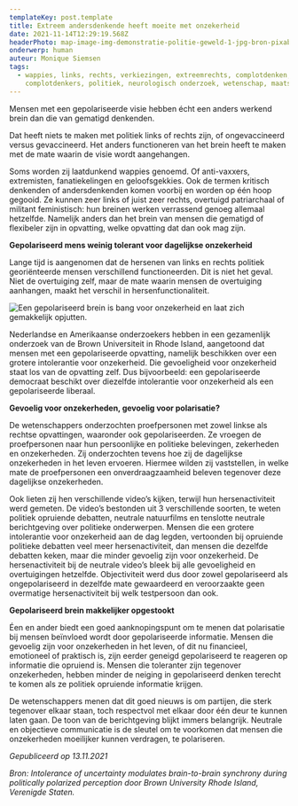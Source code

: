 ```yaml
---
templateKey: post.template
title: Extreem andersdenkende heeft moeite met onzekerheid
date: 2021-11-14T12:29:19.568Z
headerPhoto: map-image-img-demonstratie-politie-geweld-1-jpg-bron-pixabay-com-onderschrift-een-gepolariseerd-brein-is-intolerant-voor-onzekerheid-en-laat-zich-snel-opjutten
onderwerp: human
auteur: Monique Siemsen
tags:
  - wappies, links, rechts, verkiezingen, extreemrechts, complotdenken,
    complotdenkers, politiek, neurologisch onderzoek, wetenschap, maatschappij
---
```

Mensen met een gepolariseerde visie hebben écht een anders werkend brein dan die van gematigd denkenden. 

Dat heeft niets te maken met politiek links of rechts zijn, of ongevaccineerd versus gevaccineerd. Het anders functioneren van het brein heeft te maken met de mate waarin de visie wordt aangehangen.

Soms worden zij laatdunkend wappies genoemd. Of anti-vaxxers, extremisten, fanatiekelingen en geloofsgekkies. Ook de termen kritisch denkenden of andersdenkenden komen voorbij en worden op één hoop gegooid. Ze kunnen zeer links of juist zeer rechts, overtuigd patriarchaal of militant feministisch: hun breinen werken verrassend genoeg allemaal hetzelfde. Namelijk anders dan het brein van mensen die gematigd of flexibeler zijn in opvatting, welke opvatting dat dan ook mag zijn. 

**Gepolariseerd mens weinig tolerant voor dagelijkse onzekerheid** 

Lange tijd is aangenomen dat de hersenen van links en rechts politiek georiënteerde mensen verschillend functioneerden. Dit is niet het geval. Niet de overtuiging zelf, maar de mate waarin mensen de overtuiging aanhangen, maakt het verschil in hersenfunctionaliteit.

![Een gepolariseerd brein is bang voor onzekerheid en laat zich gemakkelijk opjutten.](/img/duimen-omhoog-omlaag-1-.jpg "Pixabay.com")

Nederlandse en Amerikaanse onderzoekers hebben in een gezamenlijk onderzoek van de Brown Universiteit in Rhode Island, aangetoond dat mensen met een gepolariseerde opvatting, namelijk beschikken over een grotere intolerantie voor onzekerheid. Die gevoeligheid voor onzekerheid staat los van de opvatting zelf. Dus bijvoorbeeld: een gepolariseerde democraat beschikt over diezelfde intolerantie voor onzekerheid als een gepolariseerde liberaal. 

**Gevoelig voor onzekerheden, gevoelig voor polarisatie?**

De wetenschappers onderzochten proefpersonen met zowel linkse als rechtse opvattingen, waaronder ook gepolariseerden. Ze vroegen de proefpersonen naar hun persoonlijke en politieke belevingen, zekerheden en onzekerheden. Zij onderzochten tevens hoe zij de dagelijkse onzekerheden in het leven ervoeren. Hiermee wilden zij vaststellen, in welke mate de proefpersonen een onverdraagzaamheid beleven tegenover deze dagelijkse onzekerheden.

Ook lieten zij hen verschillende video’s kijken, terwijl hun hersenactiviteit werd gemeten. De video’s bestonden uit 3 verschillende soorten, te weten politiek opruiende debatten, neutrale natuurfilms en tenslotte neutrale berichtgeving over politieke onderwerpen. Mensen die een grotere intolerantie voor onzekerheid aan de dag legden, vertoonden bij opruiende politieke debatten veel meer hersenactiviteit, dan mensen die dezelfde debatten keken, maar die minder gevoelig zijn voor onzekerheid. De hersenactiviteit bij de neutrale video’s bleek bij alle gevoeligheid en overtuigingen hetzelfde. Objectiviteit werd dus door zowel gepolariseerd als ongepolariseerd in dezelfde mate gewaardeerd en veroorzaakte geen overmatige hersenactiviteit bij welk testpersoon dan ook.

**Gepolariseerd brein makkelijker opgestookt**

Éen en ander biedt een goed aanknopingspunt om te menen dat polarisatie bij mensen beïnvloed wordt door gepolariseerde informatie. Mensen die gevoelig zijn voor onzekerheden in het leven, of dit nu financieel, emotioneel of praktisch is, zijn eerder geneigd gepolariseerd te reageren op informatie die opruiend is. Mensen die toleranter zijn tegenover onzekerheden, hebben minder de neiging in gepolariseerd denken terecht te komen als ze politiek opruiende informatie krijgen.

De wetenschappers menen dat dit goed nieuws is om partijen, die sterk tegenover elkaar staan, toch respectvol met elkaar door één deur te kunnen laten gaan. De toon van de berichtgeving blijkt immers belangrijk. Neutrale en objectieve communicatie is de sleutel om te voorkomen dat mensen die onzekerheden moeilijker kunnen verdragen, te polariseren.

*Gepubliceerd op 13.11.2021*

*Bron: Intolerance of uncertainty modulates brain-to-brain synchrony during politically polarized perception door Brown University Rhode Island, Verenigde Staten.*